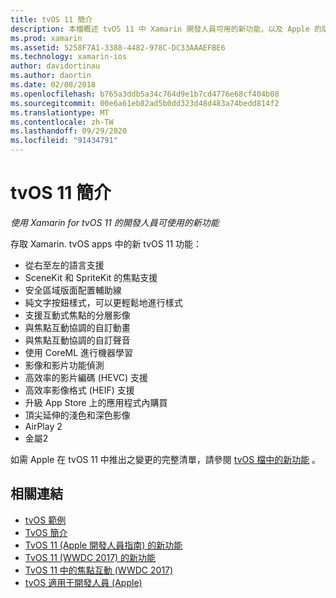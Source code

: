 ```yaml
---
title: tvOS 11 簡介
description: 本檔概述 tvOS 11 中 Xamarin 開發人員可用的新功能，以及 Apple 的版本資訊連結。
ms.prod: xamarin
ms.assetid: 5258F7A1-3388-4482-978C-DC33AAAEFBE6
ms.technology: xamarin-ios
author: davidortinau
ms.author: daortin
ms.date: 02/08/2018
ms.openlocfilehash: b765a3ddb5a34c764d9e1b7cd4776e68cf404b08
ms.sourcegitcommit: 00e6a61eb82ad5b0dd323d48d483a74bedd814f2
ms.translationtype: MT
ms.contentlocale: zh-TW
ms.lasthandoff: 09/29/2020
ms.locfileid: "91434791"
---
```

# <a name="introduction-to-tvos-11"></a>tvOS 11 簡介

_使用 Xamarin for tvOS 11 的開發人員可使用的新功能_

存取 Xamarin. tvOS apps 中的新 tvOS 11 功能：

- 從右至左的語言支援 
- SceneKit 和 SpriteKit 的焦點支援
- 安全區域版面配置輔助線 
- 純文字按鈕樣式，可以更輕鬆地進行樣式
- 支援互動式焦點的分層影像
- 與焦點互動協調的自訂動畫
- 與焦點互動協調的自訂聲音
- 使用 CoreML 進行機器學習
- 影像和影片功能偵測
- 高效率的影片編碼 (HEVC) 支援
- 高效率影像格式 (HEIF) 支援
- 升級 App Store 上的應用程式內購買
- 頂尖延伸的淺色和深色影像
- AirPlay 2
- 金屬2

如需 Apple 在 tvOS 11 中推出之變更的完整清單，請參閱 [tvOS 檔中的新功能](https://developer.apple.com/library/content/releasenotes/General/WhatsNewinTVOS/Articles/tvOS_11_0.html) 。

## <a name="related-links"></a>相關連結

- [tvOS 範例](/samples/browse/?products=xamarin&term=Xamarin.iOS%2btvOS)
- [TvOS 簡介](~/ios/tvos/index.md)
- [TvOS 11 (Apple 開發人員指南) 的新功能 ](https://developer.apple.com/library/content/releasenotes/General/WhatsNewinTVOS/Articles/tvOS_11_0.html)
- [TvOS 11 (WWDC 2017) 的新功能 ](https://developer.apple.com/videos/play/wwdc2017/209/)
- [TvOS 11 中的焦點互動 (WWDC 2017) ](https://developer.apple.com/videos/play/wwdc2017/224/)
- [tvOS 適用于開發人員 (Apple) ](https://developer.apple.com/tvos/)